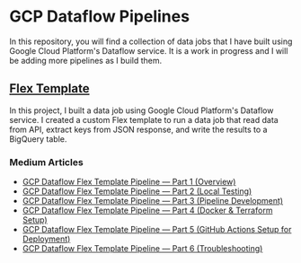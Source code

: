 # GCP Dataflow Pipelines

In this repository, you will find a collection of data jobs that I have built using Google Cloud Platform's Dataflow service. It is a work in progress and I will be adding more pipelines as I build them.

## [Flex Template](https://github.com/amandeepsaluja/gcp-dataflow-pipeline/tree/master/01-flex-template)

In this project, I built a data job using Google Cloud Platform's Dataflow service. I created a custom Flex template to run a data job that read data from API, extract keys from JSON response, and write the results to a BigQuery table.

### Medium Articles

- [GCP Dataflow Flex Template Pipeline — Part 1 (Overview)](https://medium.com/@saluja.amandeep/gcp-dataflow-flex-template-pipeline-part-1-overview-b1ae8151e93d)
- [GCP Dataflow Flex Template Pipeline — Part 2 (Local Testing)](https://medium.com/@saluja.amandeep/gcp-dataflow-flex-template-pipeline-part-2-local-development-5c3bf32923c3)
- [GCP Dataflow Flex Template Pipeline — Part 3 (Pipeline Development)](https://medium.com/@saluja.amandeep/gcp-dataflow-flex-template-pipeline-part-3-pipeline-development-708b445bb29f)
- [GCP Dataflow Flex Template Pipeline — Part 4 (Docker & Terraform Setup)](https://medium.com/@saluja.amandeep/gcp-dataflow-flex-template-pipeline-part-3-docker-terraform-setup-a1c671644068)
- [GCP Dataflow Flex Template Pipeline — Part 5 (GitHub Actions Setup for Deployment)](https://medium.com/@saluja.amandeep/gcp-dataflow-flex-template-pipeline-part-5-github-actions-setup-for-deployment-2b62ac7940f2)
- [GCP Dataflow Flex Template Pipeline — Part 6 (Troubleshooting)](https://medium.com/@saluja.amandeep/gcp-dataflow-flex-template-pipeline-part-6-troubleshooting-258aca620350)
